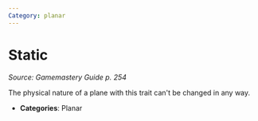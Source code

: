 ```yaml
---
Category: planar
---
```

# Static  
*Source: Gamemastery Guide p. 254*  

The physical nature of a plane with this trait can't be changed in any way.

- **Categories**: Planar